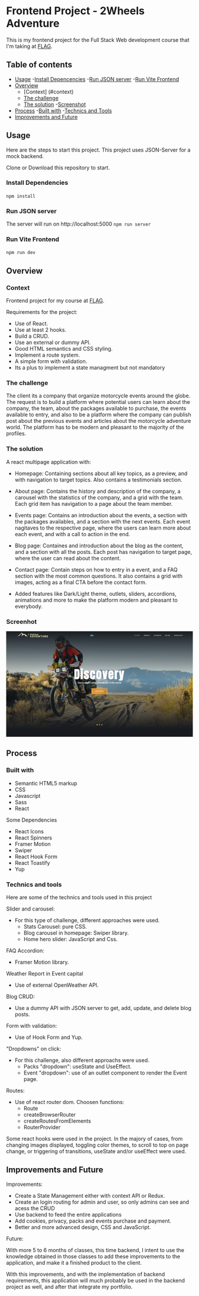 # Frontend Project - 2Wheels Adventure

This is my frontend project for the Full Stack Web development course that I'm taking at [FLAG](https://https://flag.pt/curso/full-stack-web-developer).

## Table of contents

- [Usage](#usage) -[Install Depencencies](#install-dependencies) -[Run JSON server](#run-json-server) -[Run Vite Frontend](#run-vite-frontend)
- [Overview](#overview)
  - [Context] (#context)
  - [The challenge](#the-challenge)
  - [The solution](#the-solution) -[Screenshot](#screenshot)
- [Process](#process) -[Built with](#built-with) -[Technics and Tools](#technics-and-tools)
- [Improvements and Future](#imporvements-and-future)

## Usage

Here are the steps to start this project.
This project uses JSON-Server for a mock backend.

Clone or Download this repository to start.

### Install Dependencies

`npm install`

### Run JSON server

The server will run on http://localhost:5000
`npm run server`

### Run Vite Frontend

`npm run dev `

## Overview

### Context

Frontend project for my course at [FLAG](https://https://flag.pt/curso/full-stack-web-developer).

Requirements for the project:

- Use of React.
- Use at least 2 hooks.
- Build a CRUD.
- Use an external or dummy API.
- Good HTML semantics and CSS styling.
- Implement a route system.
- A simple form with validation.
- Its a plus to implement a state managment but not mandatory

### The challenge

The client its a company that organize motorcycle events around the globe.
The request is to build a platform where potential users can learn about the company, the team, about the packages available to purchase, the events available to entry, and also to be a platform where the company can publish post about the previous events and articles about the motorcycle adventure world.
The platform has to be modern and pleasant to the majority of the profiles.

### The solution

A react multipage application with:

- Homepage: Containing sections about all key topics, as a preview, and with navigation to target topics. Also contains a testimonials section.

- About page: Contains the history and description of the company, a carousel with the statistics of the company, and a grid with the team. Each grid item has navigation to a page about the team member.

- Events page: Contains an introduction about the events, a section with the packages availables, and a section with the next events. Each event nagitaves to the respective page, where the users can learn more about each event, and with a call to action in the end.

- Blog page: Containes and introduction about the blog as the content, and a section with all the posts. Each post has navigation to target page, where the user can read about the content.

- Contact page: Contain steps on how to entry in a event, and a FAQ section with the most common questions. It also contains a grid with images, acting as a final CTA before the contact form.

- Added features like Dark/Light theme, outlets, sliders, accordions, animations and more to make the platform modern and pleasant to everybody.

### Screenhot

![](./public/assets/screenshot.png)

## Process

### Built with

- Semantic HTML5 markup
- CSS
- Javascript
- Sass
- React

Some Dependencies

- React Icons
- React Spinners
- Framer Motion
- Swiper
- React Hook Form
- React Toastify
- Yup

### Technics and tools

Here are some of the technics and tools used in this project

Slider and carousel:

- For this type of challenge, different approaches were used.
  - Stats Carousel: pure CSS.
  - Blog carousel in homepage: Swiper library.
  - Home hero slider: JavaScript and Css.

FAQ Accordion:

- Framer Motion library.

Weather Report in Event capital

- Use of external OpenWeather API.

Blog CRUD:

- Use a dummy API with JSON server to get, add, update, and delete blog posts.

Form with validation:

- Use of Hook Form and Yup.

"Dropdowns" on click:

- For this challenge, also different approachs were used.
  - Packs "dropdown": useState and UseEffect.
  - Event "dropdown": use of an outlet component to render the Event page.

Routes:

- Use of react router dom. Choosen functions:
  - Route
  - createBrowserRouter
  - createRoutesFromElements
  - RouterProvider

Some react hooks were used in the project.
In the majory of cases, from changing images displayed, toggling color themes, to scroll to top on page change, or triggering of transitions, useState and/or useEffect were used.

## Improvements and Future

Improvements:

- Create a State Management either with context API or Redux.
- Create an login routing for admin and user, so only admins can see and acess the CRUD
- Use backend to feed the entire applications
- Add cookies, privacy, packs and events purchase and payment.
- Better and more advanced design, CSS and JavaScript.

Future:

With more 5 to 6 months of classes, this time backend, I intent to use the knowledge obtained in those classes to add these improvements to the application, and make it a finished product to the client.

With this improvements, and with the implementation of backend requirements, this application will much probably be used in the backend project as well, and after that integrate my portfolio.
